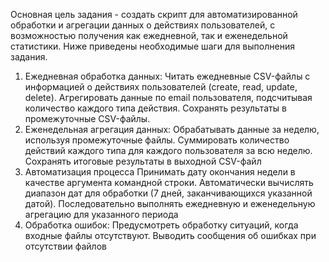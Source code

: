Основная цель задания - создать скрипт для автоматизированной обработки и агрегации данных о действиях пользователей, с возможностью получения как ежедневной, так и еженедельной статистики.
Ниже приведены необходимые шаги для выполнения задания.
1) Ежедневная обработка данных:
Читать ежедневные CSV-файлы с информацией о действиях пользователей (create, read, update, delete).
Агрегировать данные по email пользователя, подсчитывая количество каждого типа действия.
Сохранять результаты в промежуточные CSV-файлы.
2) Еженедельная агрегация данных:
Обрабатывать данные за неделю, используя промежуточные файлы.
Суммировать количество действий каждого типа для каждого пользователя за всю неделю.
Сохранять итоговые результаты в выходной CSV-файл
3) Автоматизация процесса
Принимать дату окончания недели в качестве аргумента командной строки.
Автоматически вычислять диапазон дат для обработки (7 дней, заканчивающихся указанной датой).
Последовательно выполнять ежедневную и еженедельную агрегацию для указанного периода
4) Обработка ошибок:
Предусмотреть обработку ситуаций, когда входные файлы отсутствуют.
Выводить сообщения об ошибках при отсутствии файлов
